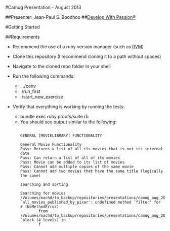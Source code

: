 #Camug Presentation - August 2013

##Presenter: Jean-Paul S. Boodhoo
##[Develop With Passion®](http://www.developwithpassion.com)


#Getting Started

##Requirements

* Recommend the use of a ruby version manager (such as [RVM](https://rvm.io/))
* Clone this repository (I recommend cloning it to a path without spaces)
* Navigate to the cloned repo folder in your shell
* Run the following commands:
  - . ./cenv
  - ./run_first
  - ./start_new_exercise

* Verify that everything is working by running the tests:
  - bundle exec ruby proofs/suite.rb 
  - You should see output similar to the following:
    <pre>
    <code>
    GENERAL [MOVIELIBRARY] FUNCTIONALITY

    General Movie Functionality
    Pass: Returns a list of all its movies that is not its internal data
    Pass: Can return a list of all of its movies
    Pass: Movie can be added to its list of movies
    Pass: Cannot add multiple copies of the same movie
    Pass: Cannot add two movies that have the same title (logically the same)

    searching and sorting

    Searching for movies
    /Volumes/machd/to_backup/repositories/presentations/camug_aug_2013/lib/movies/movie_library.rb:18:in `all_movies_published_by_pixar': undefined method `filter' for #<Array:0x007f966aa00a70> (NoMethodError)
            from /Volumes/machd/to_backup/repositories/presentations/camug_aug_2013/proofs/lib/movie_library.rb:168:in `block (4 levels) in <top (required)>'
            f
    </code>
    </pre>



